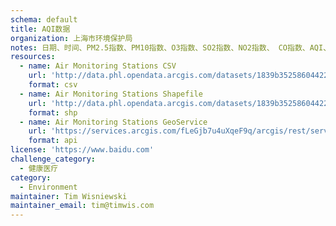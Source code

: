 ```yaml
---
schema: default
title: AQI数据
organization: 上海市环境保护局
notes: 日期、时间、PM2.5指数、PM10指数、O3指数、SO2指数、NO2指数、 CO指数、AQI、质量评价、首要污染物
resources:
  - name: Air Monitoring Stations CSV
    url: 'http://data.phl.opendata.arcgis.com/datasets/1839b35258604422b0b520cbb668df0d_0.csv'
    format: csv
  - name: Air Monitoring Stations Shapefile
    url: 'http://data.phl.opendata.arcgis.com/datasets/1839b35258604422b0b520cbb668df0d_0.zip'
    format: shp
  - name: Air Monitoring Stations GeoService
    url: 'https://services.arcgis.com/fLeGjb7u4uXqeF9q/arcgis/rest/services/Air_Monitoring_Stations/FeatureServer/0/query'
    format: api
license: 'https://www.baidu.com'
challenge_category: 
  - 健康医疗
category:
  - Environment
maintainer: Tim Wisniewski
maintainer_email: tim@timwis.com
---
```

